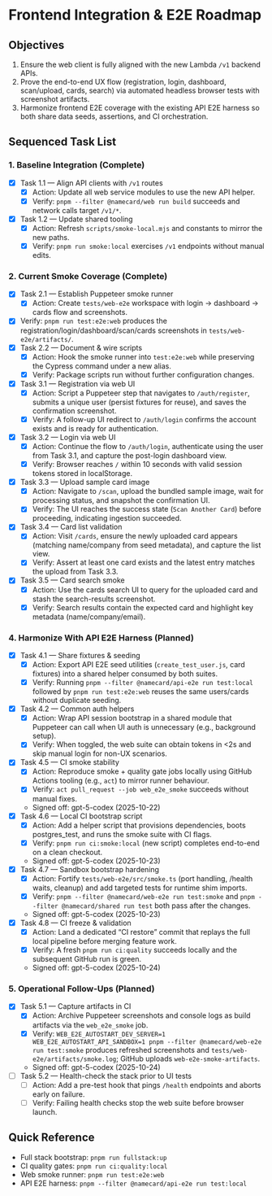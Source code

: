 # Frontend Integration & E2E Roadmap

## Objectives
1. Ensure the web client is fully aligned with the new Lambda `/v1` backend APIs.
2. Prove the end-to-end UX flow (registration, login, dashboard, scan/upload, cards, search) via automated headless browser tests with screenshot artifacts.
3. Harmonize frontend E2E coverage with the existing API E2E harness so both share data seeds, assertions, and CI orchestration.

## Sequenced Task List

### 1. Baseline Integration (Complete)
- [x] Task 1.1 — Align API clients with `/v1` routes
  - [x] Action: Update all web service modules to use the new API helper.
  - [x] Verify: `pnpm --filter @namecard/web run build` succeeds and network calls target `/v1/*`.
- [x] Task 1.2 — Update shared tooling
  - [x] Action: Refresh `scripts/smoke-local.mjs` and constants to mirror the new paths.
  - [x] Verify: `pnpm run smoke:local` exercises `/v1` endpoints without manual edits.

### 2. Current Smoke Coverage (Complete)
- [x] Task 2.1 — Establish Puppeteer smoke runner
  - [x] Action: Create `tests/web-e2e` workspace with login → dashboard → cards flow and screenshots.
- [x] Verify: `pnpm run test:e2e:web` produces the registration/login/dashboard/scan/cards screenshots in `tests/web-e2e/artifacts/`.
- [x] Task 2.2 — Document & wire scripts
  - [x] Action: Hook the smoke runner into `test:e2e:web` while preserving the Cypress command under a new alias.
  - [x] Verify: Package scripts run without further configuration changes.

- [x] Task 3.1 — Registration via web UI
  - [x] Action: Script a Puppeteer step that navigates to `/auth/register`, submits a unique user (persist fixtures for reuse), and saves the confirmation screenshot.
  - [x] Verify: A follow-up UI redirect to `/auth/login` confirms the account exists and is ready for authentication.
- [x] Task 3.2 — Login via web UI
  - [x] Action: Continue the flow to `/auth/login`, authenticate using the user from Task 3.1, and capture the post-login dashboard view.
  - [x] Verify: Browser reaches `/` within 10 seconds with valid session tokens stored in localStorage.
- [x] Task 3.3 — Upload sample card image
  - [x] Action: Navigate to `/scan`, upload the bundled sample image, wait for processing status, and snapshot the confirmation UI.
  - [x] Verify: The UI reaches the success state (`Scan Another Card`) before proceeding, indicating ingestion succeeded.
- [x] Task 3.4 — Card list validation
  - [x] Action: Visit `/cards`, ensure the newly uploaded card appears (matching name/company from seed metadata), and capture the list view.
  - [x] Verify: Assert at least one card exists and the latest entry matches the upload from Task 3.3.
- [x] Task 3.5 — Card search smoke
  - [x] Action: Use the cards search UI to query for the uploaded card and stash the search-results screenshot.
  - [x] Verify: Search results contain the expected card and highlight key metadata (name/company/email).

### 4. Harmonize With API E2E Harness (Planned)
- [x] Task 4.1 — Share fixtures & seeding
  - [x] Action: Export API E2E seed utilities (`create_test_user.js`, card fixtures) into a shared helper consumed by both suites.
  - [x] Verify: Running `pnpm --filter @namecard/api-e2e run test:local` followed by `pnpm run test:e2e:web` reuses the same users/cards without duplicate seeding.
- [x] Task 4.2 — Common auth helpers
  - [x] Action: Wrap API session bootstrap in a shared module that Puppeteer can call when UI auth is unnecessary (e.g., background setup).
  - [x] Verify: When toggled, the web suite can obtain tokens in <2s and skip manual login for non-UX scenarios.
- [x] Task 4.5 — CI smoke stability
  - [x] Action: Reproduce smoke + quality gate jobs locally using GitHub Actions tooling (e.g., `act`) to mirror runner behaviour.
  - [x] Verify: `act pull_request --job web_e2e_smoke` succeeds without manual fixes.
  - Signed off: gpt-5-codex (2025-10-22)
- [x] Task 4.6 — Local CI bootstrap script
  - [x] Action: Add a helper script that provisions dependencies, boots postgres_test, and runs the smoke suite with CI flags.
  - [x] Verify: `pnpm run ci:smoke:local` (new script) completes end-to-end on a clean checkout.
  - Signed off: gpt-5-codex (2025-10-23)
- [x] Task 4.7 — Sandbox bootstrap hardening
  - [x] Action: Fortify `tests/web-e2e/src/smoke.ts` (port handling, /health waits, cleanup) and add targeted tests for runtime shim imports.
  - [x] Verify: `pnpm --filter @namecard/web-e2e run test:smoke` and `pnpm --filter @namecard/shared run test` both pass after the changes.
  - Signed off: gpt-5-codex (2025-10-23)
- [x] Task 4.8 — CI freeze & validation
  - [x] Action: Land a dedicated “CI restore” commit that replays the full local pipeline before merging feature work.
  - [x] Verify: A fresh `pnpm run ci:quality` succeeds locally and the subsequent GitHub run is green.
  - Signed off: gpt-5-codex (2025-10-24)
### 5. Operational Follow-Ups (Planned)
- [x] Task 5.1 — Capture artifacts in CI
  - [x] Action: Archive Puppeteer screenshots and console logs as build artifacts via the `web_e2e_smoke` job.
  - [x] Verify: `WEB_E2E_AUTOSTART_DEV_SERVER=1 WEB_E2E_AUTOSTART_API_SANDBOX=1 pnpm --filter @namecard/web-e2e run test:smoke` produces refreshed screenshots and `tests/web-e2e/artifacts/smoke.log`; GitHub uploads `web-e2e-smoke-artifacts`.
  - Signed off: gpt-5-codex (2025-10-24)
- [ ] Task 5.2 — Health-check the stack prior to UI tests
  - [ ] Action: Add a pre-test hook that pings `/health` endpoints and aborts early on failure.
  - [ ] Verify: Failing health checks stop the web suite before browser launch.

## Quick Reference
- Full stack bootstrap: `pnpm run fullstack:up`
- CI quality gates: `pnpm run ci:quality:local`
- Web smoke runner: `pnpm run test:e2e:web`
- API E2E harness: `pnpm --filter @namecard/api-e2e run test:local`
